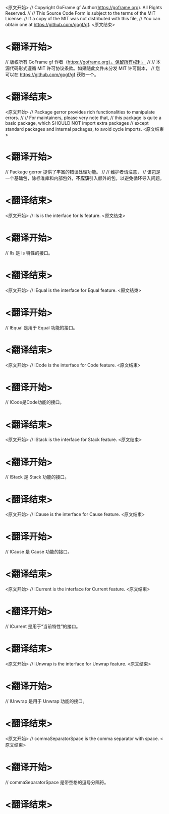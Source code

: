 
<原文开始>
// Copyright GoFrame gf Author(https://goframe.org). All Rights Reserved.
//
// This Source Code Form is subject to the terms of the MIT License.
// If a copy of the MIT was not distributed with this file,
// You can obtain one at https://github.com/gogf/gf.
<原文结束>

# <翻译开始>
// 版权所有 GoFrame gf 作者（https://goframe.org）。保留所有权利。
//
// 本源代码形式遵循 MIT 许可协议条款。如果随此文件未分发 MIT 许可副本，
// 您可以在 https://github.com/gogf/gf 获取一个。
# <翻译结束>


<原文开始>
// Package gerror provides rich functionalities to manipulate errors.
//
// For maintainers, please very note that,
// this package is quite a basic package, which SHOULD NOT import extra packages
// except standard packages and internal packages, to avoid cycle imports.
<原文结束>

# <翻译开始>
// Package gerror 提供了丰富的错误处理功能。
//
// 维护者请注意，
// 该包是一个基础包，除标准库和内部包外，**不应该**引入额外的包，以避免循环导入问题。
# <翻译结束>


<原文开始>
// IIs is the interface for Is feature.
<原文结束>

# <翻译开始>
// IIs 是 Is 特性的接口。
# <翻译结束>


<原文开始>
// IEqual is the interface for Equal feature.
<原文结束>

# <翻译开始>
// IEqual 是用于 Equal 功能的接口。
# <翻译结束>


<原文开始>
// ICode is the interface for Code feature.
<原文结束>

# <翻译开始>
// ICode是Code功能的接口。
# <翻译结束>


<原文开始>
// IStack is the interface for Stack feature.
<原文结束>

# <翻译开始>
// IStack 是 Stack 功能的接口。
# <翻译结束>


<原文开始>
// ICause is the interface for Cause feature.
<原文结束>

# <翻译开始>
// ICause 是 Cause 功能的接口。
# <翻译结束>


<原文开始>
// ICurrent is the interface for Current feature.
<原文结束>

# <翻译开始>
// ICurrent 是用于“当前特性”的接口。
# <翻译结束>


<原文开始>
// IUnwrap is the interface for Unwrap feature.
<原文结束>

# <翻译开始>
// IUnwrap 是用于 Unwrap 功能的接口。
# <翻译结束>


<原文开始>
// commaSeparatorSpace is the comma separator with space.
<原文结束>

# <翻译开始>
// commaSeparatorSpace 是带空格的逗号分隔符。
# <翻译结束>

